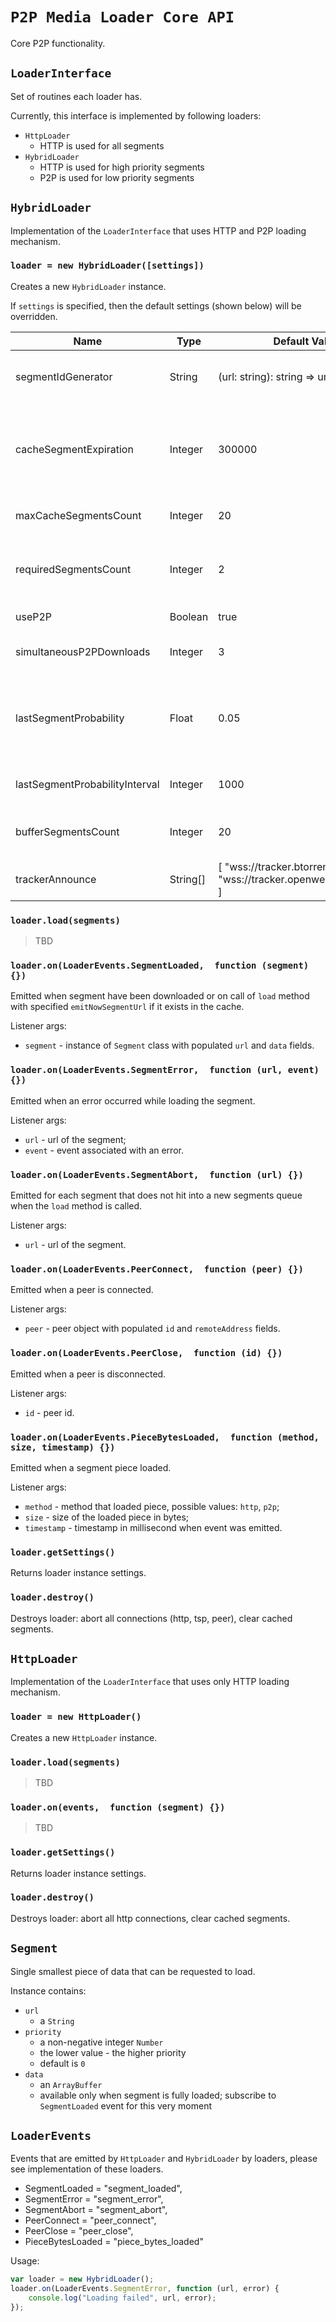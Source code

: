 # `P2P Media Loader Core API`

Core P2P functionality.

## `LoaderInterface`

Set of routines each loader has.

Currently, this interface is implemented by following loaders:
- `HttpLoader`
    + HTTP is used for all segments
- `HybridLoader`
    + HTTP is used for high priority segments
    + P2P is used for low priority segments
    
## `HybridLoader`

Implementation of the `LoaderInterface` that uses HTTP and P2P loading mechanism.

### `loader = new HybridLoader([settings])`

Creates a new `HybridLoader` instance.

If `settings` is specified, then the default settings (shown below) will be overridden.

| Name | Type | Default Value | Description |
| --- | ---- | ------ | ------ |
| segmentIdGenerator | String | (url: string): string => url | Function that generates segment identifier based on the input url argument
| cacheSegmentExpiration | Integer | 300000 | Segment lifetime in cache. The segment is deleted from the cache if the last access time is greater than this value (in milliseconds)
| maxCacheSegmentsCount | Integer | 20 | Max number of segments that can be stored in the cache
| requiredSegmentsCount | Integer | 2 | The number of the segments to be downloaded as quickly as possible via HTTP method
| useP2P | Boolean | true | Enable/Disable peers interaction
| simultaneousP2PDownloads | Integer | 3 | Max number of simultaneous downloads from peers
| lastSegmentProbability | Float | 0.05 | Probability of downloading the last one in the row and the only remaining not downloaded file in the segments queue via HTTP
| lastSegmentProbabilityInterval | Integer | 1000 | Interval of the lastSegmentProbability check (in milliseconds)
| bufferSegmentsCount | Integer | 20 | Max number of the segments to be downloaded via HTTP or P2P methods
| trackerAnnounce | String[] | [ "wss://tracker.btorrent.xyz/", "wss://tracker.openwebtorrent.com/" ] | Torrent trackers (announcers) to use

### `loader.load(segments)`

> TBD

### `loader.on(LoaderEvents.SegmentLoaded,  function (segment) {})`

Emitted when segment have been downloaded or on call of `load` method with specified `emitNowSegmentUrl` if it exists in the cache. 

Listener args: 
 - `segment` - instance of `Segment` class with populated `url` and `data` fields.

### `loader.on(LoaderEvents.SegmentError,  function (url, event) {})`

Emitted when an error occurred while loading the segment. 

Listener args: 
 - `url` - url of the segment;
 - `event` - event associated with an error.

### `loader.on(LoaderEvents.SegmentAbort,  function (url) {})`

Emitted for each segment that does not hit into a new segments queue when the `load` method is called.

Listener args: 
 - `url` - url of the segment.

### `loader.on(LoaderEvents.PeerConnect,  function (peer) {})`

Emitted when a peer is connected.

Listener args: 
 - `peer` - peer object with populated `id` and `remoteAddress` fields.

### `loader.on(LoaderEvents.PeerClose,  function (id) {})`

Emitted when a peer is disconnected.

Listener args: 
 - `id` - peer id.

### `loader.on(LoaderEvents.PieceBytesLoaded,  function (method, size, timestamp) {})`

Emitted when a segment piece loaded.

Listener args: 
 - `method` - method that loaded piece, possible values: `http`, `p2p`;
 - `size` - size of the loaded piece in bytes;
 - `timestamp` - timestamp in millisecond when event was emitted.

### `loader.getSettings()`

Returns loader instance settings.

### `loader.destroy()`

Destroys loader: abort all connections (http, tsp, peer), clear cached segments.

## `HttpLoader`

Implementation of the `LoaderInterface` that uses only HTTP loading mechanism.

### `loader = new HttpLoader()`

Creates a new `HttpLoader` instance.

### `loader.load(segments)`

> TBD

### `loader.on(events,  function (segment) {})`

> TBD

### `loader.getSettings()`

Returns loader instance settings.

### `loader.destroy()`

Destroys loader: abort all http connections, clear cached segments.

## `Segment`

Single smallest piece of data that can be requested to load.

Instance contains:
- `url`
    + a `String`
- `priority`
    + a non-negative integer `Number`
    + the lower value - the higher priority
    + default is `0`
- `data`
    + an `ArrayBuffer`
    + available only when segment is fully loaded; subscribe to `SegmentLoaded`
      event for this very moment
      
## `LoaderEvents`

Events that are emitted by `HttpLoader` and `HybridLoader` by loaders, please see implementation of these loaders. 

- SegmentLoaded = "segment_loaded",
- SegmentError = "segment_error",
- SegmentAbort = "segment_abort",
- PeerConnect = "peer_connect",
- PeerClose = "peer_close",
- PieceBytesLoaded = "piece_bytes_loaded"

Usage:

```javascript
var loader = new HybridLoader();
loader.on(LoaderEvents.SegmentError, function (url, error) {
    console.log("Loading failed", url, error);
});
```
